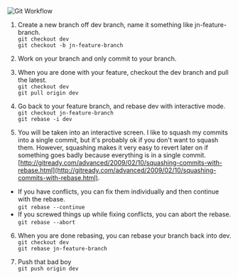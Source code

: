 
![Git Workflow](https://dl.dropboxusercontent.com/u/25037474/git-workflow.png)

1) Create a new branch off dev branch, name it something like jn-feature-branch.  
    `git checkout dev`  
    `git checkout -b jn-feature-branch`  
    
2) Work on your branch and only commit to your branch.  

3) When you are done with your feature, checkout the dev branch and pull the latest.  
    `git checkout dev`  
    `git pull origin dev`  
    
4) Go back to your feature branch, and rebase dev with interactive mode.  
    `git checkout jn-feature-branch`  
    `git rebase -i dev`  
    
5) You will be taken into an interactive screen. I like to squash my commits into a single commit, but it's probably ok if you don't want to squash them. However, squashing makes it very easy to revert later on if something goes badly because everything is in a single commit. [http://gitready.com/advanced/2009/02/10/squashing-commits-with-rebase.html](http://gitready.com/advanced/2009/02/10/squashing-commits-with-rebase.html).  
  - If you have conflicts, you can fix them individually and then continue with the rebase.  
     `git rebase --continue`  
  - If you screwed things up while fixing conflicts, you can abort the rebase.  
     `git rebase --abort`   

6) When you are done rebasing, you can rebase your branch back into dev.  
   `git checkout dev`  
   `git rebase jn-feature-branch`  
   
7) Push that bad boy  
   `git push origin dev`  